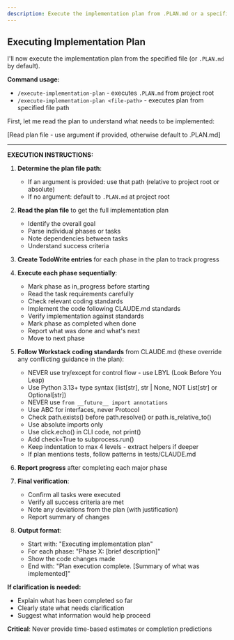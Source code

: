 ```yaml
---
description: Execute the implementation plan from .PLAN.md or a specified file
---
```


## Executing Implementation Plan

I'll now execute the implementation plan from the specified file (or `.PLAN.md` by default).

**Command usage:**

- `/execute-implementation-plan` - executes `.PLAN.md` from project root
- `/execute-implementation-plan <file-path>` - executes plan from specified file path

First, let me read the plan to understand what needs to be implemented:

[Read plan file - use argument if provided, otherwise default to .PLAN.md]

---

**EXECUTION INSTRUCTIONS:**

1. **Determine the plan file path**:
   - If an argument is provided: use that path (relative to project root or absolute)
   - If no argument: default to `.PLAN.md` at project root

2. **Read the plan file** to get the full implementation plan
   - Identify the overall goal
   - Parse individual phases or tasks
   - Note dependencies between tasks
   - Understand success criteria

3. **Create TodoWrite entries** for each phase in the plan to track progress

4. **Execute each phase sequentially**:
   - Mark phase as in_progress before starting
   - Read the task requirements carefully
   - Check relevant coding standards
   - Implement the code following CLAUDE.md standards
   - Verify implementation against standards
   - Mark phase as completed when done
   - Report what was done and what's next
   - Move to next phase

5. **Follow Workstack coding standards** from CLAUDE.md (these override any conflicting guidance in the plan):
   - NEVER use try/except for control flow - use LBYL (Look Before You Leap)
   - Use Python 3.13+ type syntax (list[str], str | None, NOT List[str] or Optional[str])
   - NEVER use `from __future__ import annotations`
   - Use ABC for interfaces, never Protocol
   - Check path.exists() before path.resolve() or path.is_relative_to()
   - Use absolute imports only
   - Use click.echo() in CLI code, not print()
   - Add check=True to subprocess.run()
   - Keep indentation to max 4 levels - extract helpers if deeper
   - If plan mentions tests, follow patterns in tests/CLAUDE.md

6. **Report progress** after completing each major phase

7. **Final verification**:
   - Confirm all tasks were executed
   - Verify all success criteria are met
   - Note any deviations from the plan (with justification)
   - Report summary of changes

8. **Output format**:
   - Start with: "Executing implementation plan"
   - For each phase: "Phase X: [brief description]"
   - Show the code changes made
   - End with: "Plan execution complete. [Summary of what was implemented]"

**If clarification is needed:**

- Explain what has been completed so far
- Clearly state what needs clarification
- Suggest what information would help proceed

**Critical**: Never provide time-based estimates or completion predictions
